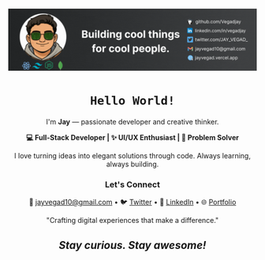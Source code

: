 [![Social banner of Jay Vegad](/Imgs/Banner.gif)](https://jayvegad.vercel.app)

<h1 align='center'><code>Hello World!</code></h1>

<p align='center'>I'm <b>Jay</b> — passionate developer and creative thinker.</p>

<p align='center'>
  <strong>💻 Full-Stack Developer | ✨ UI/UX Enthusiast | 🚀 Problem Solver</strong>
</p>

<p align='center'>
  I love turning ideas into elegant solutions through code. Always learning, always building.
</p>

<h3 align='center'>Let's Connect</h3>
<p align='center'>
  📧 <a href="mailto:jayvegad10@gmail.com">jayvegad10@gmail.com</a> • 
  🐦 <a href="https://twitter.com/JAY_VEGAD_">Twitter</a> • 
  💼 <a href="https://www.linkedin.com/in/vegadjay/">LinkedIn</a> •
  🌐 <a href="https://jayvegad.vercel.app">Portfolio</a>
</p>

<p align='center'>
  "Crafting digital experiences that make a difference."
</p>

<h2 align='center'><i>Stay curious. Stay awesome!</i></h2>
